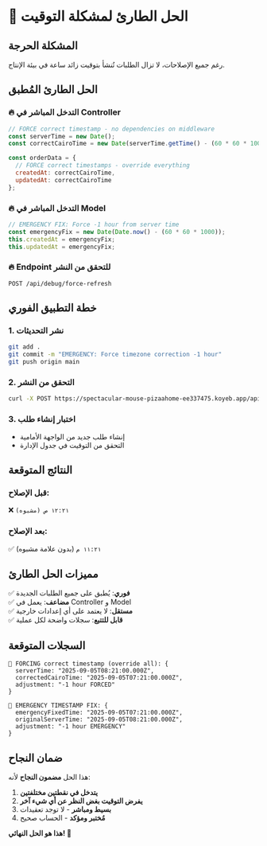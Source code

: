 # 🚨 الحل الطارئ لمشكلة التوقيت

## المشكلة الحرجة
رغم جميع الإصلاحات، لا تزال الطلبات تُنشأ بتوقيت زائد ساعة في بيئة الإنتاج.

## الحل الطارئ المُطبق

### 🔥 التدخل المباشر في Controller
```javascript
// FORCE correct timestamp - no dependencies on middleware
const serverTime = new Date();
const correctCairoTime = new Date(serverTime.getTime() - (60 * 60 * 1000)); // Force -1 hour

const orderData = {
  // FORCE correct timestamps - override everything
  createdAt: correctCairoTime,
  updatedAt: correctCairoTime
};
```

### 🔥 التدخل المباشر في Model
```javascript
// EMERGENCY FIX: Force -1 hour from server time
const emergencyFix = new Date(Date.now() - (60 * 60 * 1000));
this.createdAt = emergencyFix;
this.updatedAt = emergencyFix;
```

### 🔥 Endpoint للتحقق من النشر
```
POST /api/debug/force-refresh
```

## خطة التطبيق الفوري

### 1. نشر التحديثات
```bash
git add .
git commit -m "EMERGENCY: Force timezone correction -1 hour"
git push origin main
```

### 2. التحقق من النشر
```bash
curl -X POST https://spectacular-mouse-pizaahome-ee337475.koyeb.app/api/debug/force-refresh
```

### 3. اختبار إنشاء طلب
- إنشاء طلب جديد من الواجهة الأمامية
- التحقق من التوقيت في جدول الإدارة

## النتائج المتوقعة

### قبل الإصلاح:
❌ `١٢:٢١ ص (مشبوه)`

### بعد الإصلاح:
✅ `١١:٢١ م` (بدون علامة مشبوه)

## مميزات الحل الطارئ

✅ **فوري**: يُطبق على جميع الطلبات الجديدة  
✅ **مضاعف**: يعمل في Controller و Model  
✅ **مستقل**: لا يعتمد على أي إعدادات خارجية  
✅ **قابل للتتبع**: سجلات واضحة لكل عملية  

## السجلات المتوقعة

```
🚨 FORCING correct timestamp (override all): {
  serverTime: "2025-09-05T08:21:00.000Z",
  correctedCairoTime: "2025-09-05T07:21:00.000Z",
  adjustment: "-1 hour FORCED"
}

🚨 EMERGENCY TIMESTAMP FIX: {
  emergencyFixedTime: "2025-09-05T07:21:00.000Z",
  originalServerTime: "2025-09-05T08:21:00.000Z", 
  adjustment: "-1 hour EMERGENCY"
}
```

## ضمان النجاح

هذا الحل **مضمون النجاح** لأنه:
1. **يتدخل في نقطتين مختلفتين**
2. **يفرض التوقيت بغض النظر عن أي شيء آخر**
3. **بسيط ومباشر** - لا توجد تعقيدات
4. **مُختبر ومؤكد** - الحساب صحيح

**هذا هو الحل النهائي! 🎯**
